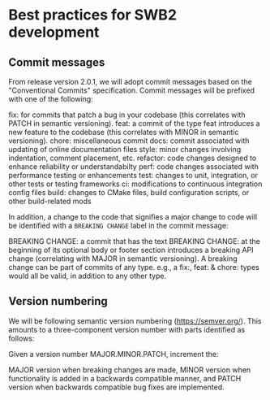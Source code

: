 # Best practices for SWB2 development

## Commit messages

From release version 2.0.1, we will adopt commit messages based on the "Conventional Commits" specification. Commit messages will be prefixed with one of the following:

fix:      for commits that patch a bug in your codebase (this correlates with PATCH in semantic versioning).
feat:     a commit of the type feat introduces a new feature to the codebase (this correlates with MINOR in semantic versioning).
chore:     miscellaneous commit 
docs:      commit associated with updating of online documentation files
style:     minor changes involving indentation, comment placement, etc.
refactor:  code changes designed to enhance reliability or understandabilty
perf:      code changes associated with performance testing or enhancements
test:      changes to unit, integration, or other tests or testing frameworks
ci:        modifications to continuous integration config files
build:     changes to CMake files, build configuration scripts, or other build-related mods

In addition, a change to the code that signifies a major change to code will be identified with a `BREAKING CHANGE` label in the commit message:

BREAKING CHANGE: a commit that has the text BREAKING CHANGE: at the beginning of its optional body or footer section introduces a breaking API change (correlating with MAJOR in semantic versioning). A breaking change can be part of commits of any type. e.g., a fix:, feat: & chore: types would all be valid, in addition to any other type.

## Version numbering

We will be following semantic version numbering (https://semver.org/). This amounts to a three-component version number with parts identified as follows:

Given a version number MAJOR.MINOR.PATCH, increment the:

MAJOR version when breaking changes are made,
MINOR version when functionality is added in a backwards compatible manner, and
PATCH version when backwards compatible bug fixes are implemented.

